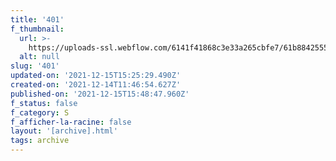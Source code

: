 ```yaml
---
title: '401'
f_thumbnail:
  url: >-
    https://uploads-ssl.webflow.com/6141f41868c3e33a265cbfe7/61b884255507da43225839bc_401.jpg
  alt: null
slug: '401'
updated-on: '2021-12-15T15:25:29.490Z'
created-on: '2021-12-14T11:46:54.627Z'
published-on: '2021-12-15T15:48:47.960Z'
f_status: false
f_category: S
f_afficher-la-racine: false
layout: '[archive].html'
tags: archive
---
```



